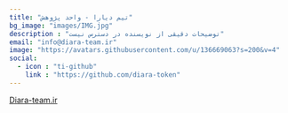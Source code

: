 ```yaml
---
title: "تیم دیارا - واحد پژوهش"
bg_image: "images/IMG.jpg"
description : "توضیحات دقیقی از نویسنده در دسترس نیست"
email: "info@diara-team.ir"
image: "https://avatars.githubusercontent.com/u/136669063?s=200&v=4"
social:
  - icon : "ti-github"
    link : "https://github.com/diara-token"
---
```



<p style="color: red;"><a href="http://diara-team.ir">Diara-team.ir</a></p>